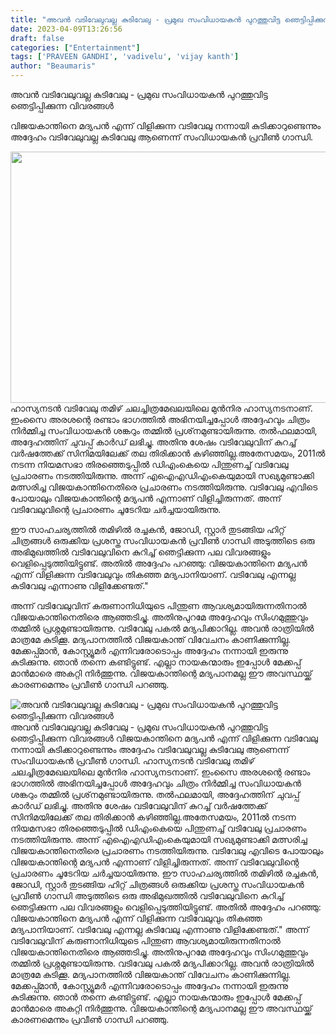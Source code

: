 ```yaml
---
title: "അവൻ വടിവേലുവല്ല കുടിവേലു - പ്രമുഖ സംവിധായകൻ പുറത്തുവിട്ട ഞെട്ടിപ്പിക്കുന്ന വിവരങ്ങൾ"
date: 2023-04-09T13:26:56
draft: false
categories: ["Entertainment"]
tags: ['PRAVEEN GANDHI', 'vadivelu', 'vijay kanth']
author: "Beaumaris"
---
```


അവൻ വടിവേലുവല്ല കുടിവേലു - പ്രമുഖ സംവിധായകൻ പുറത്തുവിട്ട ഞെട്ടിപ്പിക്കുന്ന വിവരങ്ങൾ

വിജയകാന്തിനെ മദ്യപൻ എന്ന് വിളിക്കുന്ന വടിവേലു നന്നായി കുടിക്കാറുണ്ടെന്നും അദ്ദേഹം വടിവേലുവല്ല കുടിവേലു ആണെന്ന് സംവിധായകൻ പ്രവീൺ ഗാന്ധി.

<img class=" wp-image-390889 aligncenter" src="https://cdn.boolokam.com/articles/2023/04/DQDFFFFGGGG.jpg" alt="" width="765" height="402" />ഹാസ്യനടൻ വടിവേലു തമിഴ് ചലച്ചിത്രമേഖലയിലെ മുൻനിര ഹാസ്യനടനാണ്. ഇംസൈ അരശന്റെ രണ്ടാം ഭാഗത്തിൽ അഭിനയിച്ചപ്പോൾ അദ്ദേഹവും ചിത്രം നിർമ്മിച്ച സംവിധായകൻ ശങ്കറും തമ്മിൽ പ്രശ്‌നമുണ്ടായിരുന്നു. തൽഫലമായി, അദ്ദേഹത്തിന് ചുവപ്പ് കാർഡ് ലഭിച്ചു. അതിനു ശേഷം വടിവേലുവിന് കുറച്ച് വർഷത്തേക്ക് സിനിമയിലേക്ക് തല തിരിക്കാൻ കഴിഞ്ഞില്ല.അതേസമയം, 2011ൽ നടന്ന നിയമസഭാ തിരഞ്ഞെടുപ്പിൽ ഡിഎംകെയെ പിന്തുണച്ച് വടിവേലു പ്രചാരണം നടത്തിയിരുന്നു. അന്ന് എഐഎഡിഎംകെയുമായി സഖ്യമുണ്ടാക്കി മത്സരിച്ച വിജയകാന്തിനെതിരെ പ്രചാരണം നടത്തിയിരുന്നു. വടിവേലു എവിടെ പോയാലും വിജയകാന്തിന്റെ മദ്യപൻ എന്നാണ് വിളിച്ചിരുന്നത്. അന്ന് വടിവേലുവിന്റെ പ്രചാരണം ചൂടേറിയ ചർച്ചയായിരുന്നു.

ഈ സാഹചര്യത്തിൽ തമിഴിൽ രച്ചകൻ, ജോഡി, സ്റ്റാർ തുടങ്ങിയ ഹിറ്റ് ചിത്രങ്ങൾ ഒരുക്കിയ പ്രശസ്ത സംവിധായകൻ പ്രവീൺ ഗാന്ധി അടുത്തിടെ ഒരു അഭിമുഖത്തിൽ വടിവേലുവിനെ കുറിച്ച് ഞെട്ടിക്കുന്ന പല വിവരങ്ങളും വെളിപ്പെടുത്തിയിട്ടുണ്ട്. അതിൽ അദ്ദേഹം പറഞ്ഞു: വിജയകാന്തിനെ മദ്യപൻ എന്ന് വിളിക്കുന്ന വടിവേലുവും തികഞ്ഞ മദ്യപാനിയാണ്. വടിവേലു എന്നല്ല കുടിവേലു എന്നാണു വിളിക്കേണ്ടത്."

അന്ന് വടിവേലുവിന് കരുണാനിധിയുടെ പിന്തുണ ആവശ്യമായിരുന്നതിനാൽ വിജയകാന്തിനെതിരെ ആഞ്ഞടിച്ചു. അതിനുപുറമേ അദ്ദേഹവും സിംഗമുത്തുവും തമ്മിൽ പ്രശ്നമുണ്ടായിരുന്നു. വടിവേലു പകൽ മദ്യപിക്കാറില്ല. അവൻ രാത്രിയിൽ മാത്രമേ കുടിക്കൂ. മദ്യപാനത്തിൽ വിജയകാന്ത് വിവേചനം കാണിക്കുന്നില്ല. മേക്കപ്പ്മാൻ, കോസ്റ്റ്യൂമർ എന്നിവരോടൊപ്പം അദ്ദേഹം നന്നായി ഇരുന്നു കുടിക്കുന്നു. ഞാൻ തന്നെ കണ്ടിട്ടുണ്ട്. എല്ലാ നായകന്മാരും ഇപ്പോൾ മേക്കപ്പ് മാൻമാരെ അകറ്റി നിർത്തുന്നു. വിജയകാന്തിന്റെ മദ്യപാനമല്ല ഈ അവസ്ഥയ്ക്ക് കാരണമെന്നും പ്രവീൺ ഗാന്ധി പറഞ്ഞു.


![അവൻ വടിവേലുവല്ല കുടിവേലു - പ്രമുഖ സംവിധായകൻ പുറത്തുവിട്ട ഞെട്ടിപ്പിക്കുന്ന വിവരങ്ങൾ](https://cdn.boolokam.com/articles/2023/04/DQDFFFFGGGG.jpg)അവൻ വടിവേലുവല്ല കുടിവേലു - പ്രമുഖ സംവിധായകൻ പുറത്തുവിട്ട ഞെട്ടിപ്പിക്കുന്ന വിവരങ്ങൾ വിജയകാന്തിനെ മദ്യപൻ എന്ന് വിളിക്കുന്ന വടിവേലു നന്നായി കുടിക്കാറുണ്ടെന്നും അദ്ദേഹം വടിവേലുവല്ല കുടിവേലു ആണെന്ന് സംവിധായകൻ പ്രവീൺ ഗാന്ധി. ഹാസ്യനടൻ വടിവേലു തമിഴ് ചലച്ചിത്രമേഖലയിലെ മുൻനിര ഹാസ്യനടനാണ്. ഇംസൈ അരശന്റെ രണ്ടാം ഭാഗത്തിൽ അഭിനയിച്ചപ്പോൾ അദ്ദേഹവും ചിത്രം നിർമ്മിച്ച സംവിധായകൻ ശങ്കറും തമ്മിൽ പ്രശ്‌നമുണ്ടായിരുന്നു. തൽഫലമായി, അദ്ദേഹത്തിന് ചുവപ്പ് കാർഡ് ലഭിച്ചു. അതിനു ശേഷം വടിവേലുവിന് കുറച്ച് വർഷത്തേക്ക് സിനിമയിലേക്ക് തല തിരിക്കാൻ കഴിഞ്ഞില്ല.അതേസമയം, 2011ൽ നടന്ന നിയമസഭാ തിരഞ്ഞെടുപ്പിൽ ഡിഎംകെയെ പിന്തുണച്ച് വടിവേലു പ്രചാരണം നടത്തിയിരുന്നു. അന്ന് എഐഎഡിഎംകെയുമായി സഖ്യമുണ്ടാക്കി മത്സരിച്ച വിജയകാന്തിനെതിരെ പ്രചാരണം നടത്തിയിരുന്നു. വടിവേലു എവിടെ പോയാലും വിജയകാന്തിന്റെ മദ്യപൻ എന്നാണ് വിളിച്ചിരുന്നത്. അന്ന് വടിവേലുവിന്റെ പ്രചാരണം ചൂടേറിയ ചർച്ചയായിരുന്നു. ഈ സാഹചര്യത്തിൽ തമിഴിൽ രച്ചകൻ, ജോഡി, സ്റ്റാർ തുടങ്ങിയ ഹിറ്റ് ചിത്രങ്ങൾ ഒരുക്കിയ പ്രശസ്ത സംവിധായകൻ പ്രവീൺ ഗാന്ധി അടുത്തിടെ ഒരു അഭിമുഖത്തിൽ വടിവേലുവിനെ കുറിച്ച് ഞെട്ടിക്കുന്ന പല വിവരങ്ങളും വെളിപ്പെടുത്തിയിട്ടുണ്ട്. അതിൽ അദ്ദേഹം പറഞ്ഞു: വിജയകാന്തിനെ മദ്യപൻ എന്ന് വിളിക്കുന്ന വടിവേലുവും തികഞ്ഞ മദ്യപാനിയാണ്. വടിവേലു എന്നല്ല കുടിവേലു എന്നാണു വിളിക്കേണ്ടത്." അന്ന് വടിവേലുവിന് കരുണാനിധിയുടെ പിന്തുണ ആവശ്യമായിരുന്നതിനാൽ വിജയകാന്തിനെതിരെ ആഞ്ഞടിച്ചു. അതിനുപുറമേ അദ്ദേഹവും സിംഗമുത്തുവും തമ്മിൽ പ്രശ്നമുണ്ടായിരുന്നു. വടിവേലു പകൽ മദ്യപിക്കാറില്ല. അവൻ രാത്രിയിൽ മാത്രമേ കുടിക്കൂ. മദ്യപാനത്തിൽ വിജയകാന്ത് വിവേചനം കാണിക്കുന്നില്ല. മേക്കപ്പ്മാൻ, കോസ്റ്റ്യൂമർ എന്നിവരോടൊപ്പം അദ്ദേഹം നന്നായി ഇരുന്നു കുടിക്കുന്നു. ഞാൻ തന്നെ കണ്ടിട്ടുണ്ട്. എല്ലാ നായകന്മാരും ഇപ്പോൾ മേക്കപ്പ് മാൻമാരെ അകറ്റി നിർത്തുന്നു. വിജയകാന്തിന്റെ മദ്യപാനമല്ല ഈ അവസ്ഥയ്ക്ക് കാരണമെന്നും പ്രവീൺ ഗാന്ധി പറഞ്ഞു.
